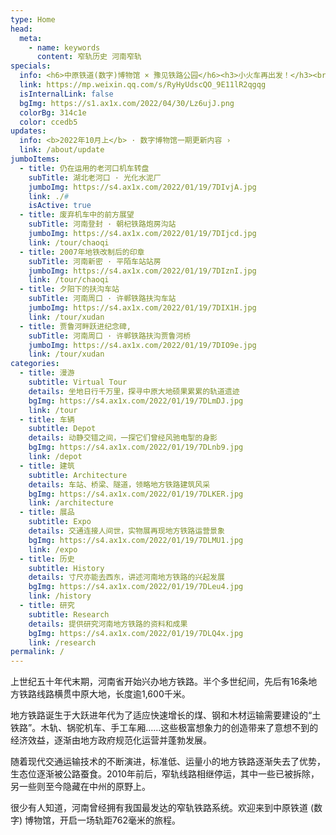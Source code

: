 ```yaml
---
type: Home
head:
  meta:
    - name: keywords
      content: 窄轨历史 河南窄轨
specials:
  info: <h6>中原铁道(数字)博物馆 × 豫见铁路公园</h6><h3>小火车再出发！</h3><br><small>查看专题报道 ›</small>
  link: https://mp.weixin.qq.com/s/RyHyUdscQO_9E11lR2qgqg
  isInternalLink: false
  bgImg: https://s1.ax1x.com/2022/04/30/Lz6ujJ.png
  colorBg: 314c1e
  color: ccedb5
updates:
  info: <b>2022年10月上</b> · 数字博物馆一期更新内容 ›
  link: /about/update
jumboItems:
  - title: 仍在运用的老河口机车转盘
    subTitle: 湖北老河口 · 光化水泥厂
    jumboImg: https://s4.ax1x.com/2022/01/19/7DIvjA.jpg
    link: ./#
    isActive: true
  - title: 废弃机车中的前方展望
    subTitle: 河南登封 · 朝杞铁路炮房沟站
    jumboImg: https://s4.ax1x.com/2022/01/19/7DIjcd.jpg
    link: /tour/chaoqi
  - title: 2007年地铁改制后的印章
    subTitle: 河南新密 · 平陌车站站房
    jumboImg: https://s4.ax1x.com/2022/01/19/7DIznI.jpg
    link: /tour/chaoqi
  - title: 夕阳下的扶沟车站
    subTitle: 河南周口 · 许郸铁路扶沟车站
    jumboImg: https://s4.ax1x.com/2022/01/19/7DIX1H.jpg
    link: /tour/xudan
  - title: 贾鲁河畔跃进纪念碑,
    subTitle: 河南周口 · 许郸铁路扶沟贾鲁河桥
    jumboImg: https://s4.ax1x.com/2022/01/19/7DIO9e.jpg
    link: /tour/xudan
categories:
  - title: 漫游
    subtitle: Virtual Tour
    details: 坐地日行千万里，探寻中原大地硕果累累的轨道遗迹
    bgImg: https://s4.ax1x.com/2022/01/19/7DLmDJ.jpg
    link: /tour
  - title: 车辆
    subtitle: Depot
    details: 动静交错之间，一探它们曾经风驰电掣的身影
    bgImg: https://s4.ax1x.com/2022/01/19/7DLnb9.jpg
    link: /depot
  - title: 建筑
    subtitle: Architecture
    details: 车站、桥梁、隧道，领略地方铁路建筑风采
    bgImg: https://s4.ax1x.com/2022/01/19/7DLKER.jpg
    link: /architecture
  - title: 展品
    subtitle: Expo
    details: 交通连接人间世，实物展再现地方铁路运营景象
    bgImg: https://s4.ax1x.com/2022/01/19/7DLMU1.jpg
    link: /expo
  - title: 历史
    subtitle: History
    details: 寸尺亦能去西东，讲述河南地方铁路的兴起发展
    bgImg: https://s4.ax1x.com/2022/01/19/7DLeu4.jpg
    link: /history
  - title: 研究
    subtitle: Research     
    details: 提供研究河南地方铁路的资料和成果
    bgImg: https://s4.ax1x.com/2022/01/19/7DLQ4x.jpg
    link: /research
permalink: /
---
```


上世纪五十年代末期，河南省开始兴办地方铁路。半个多世纪间，先后有16条地方铁路线路横贯中原大地，长度逾1,600千米。

地方铁路诞生于大跃进年代为了适应快速增长的煤、钢和木材运输需要建设的“土铁路”。木轨、锅驼机车、手工车厢……这些极富想象力的创造带来了意想不到的经济效益，逐渐由地方政府规范化运营并蓬勃发展。

随着现代交通运输技术的不断演进，标准低、运量小的地方铁路逐渐失去了优势，生态位逐渐被公路蚕食。2010年前后，窄轨线路相继停运，其中一些已被拆除，另一些则至今隐藏在中州的原野上。

很少有人知道，河南曾经拥有我国最发达的窄轨铁路系统。欢迎来到中原铁道 (数字) 博物馆，开启一场轨距762毫米的旅程。
